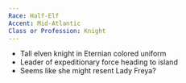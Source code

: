 ```yaml
---
Race: Half-Elf
Accent: Mid-Atlantic
Class or Profession: Knight
---
```


- Tall elven knight in Eternian colored uniform
- Leader of expeditionary force heading to island
- Seems like she might resent Lady Freya?